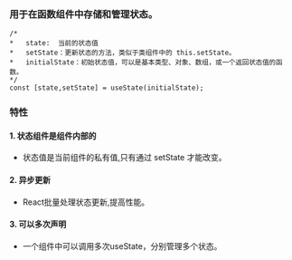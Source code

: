 ### 用于在函数组件中存储和管理**状态**。

```tsx
/*
*	state:	当前的状态值
*	setState：更新状态的方法，类似于类组件中的 this.setState。
*	initialState：初始状态值，可以是基本类型、对象、数组，或一个返回状态值的函数。
*/
const [state,setState] = useState(initialState);
```

### 特性

#### 1. 状态组件是组件内部的

- 状态值是当前组件的私有值,只有通过 setState 才能改变。

#### 2. 异步更新

- React批量处理状态更新,提高性能。

#### 3. 可以多次声明

- 一个组件中可以调用多次useState，分别管理多个状态。
